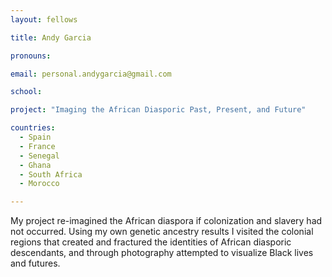 ```yaml
---
layout: fellows

title: Andy Garcia

pronouns: 

email: personal.andygarcia@gmail.com

school: 

project: "Imaging the African Diasporic Past, Present, and Future"

countries:
  - Spain
  - France
  - Senegal
  - Ghana
  - South Africa
  - Morocco

---
```


My project re-imagined the African diaspora if colonization and slavery had not occurred. Using my own genetic ancestry results I visited the colonial regions that created and fractured the identities of African diasporic descendants, and through photography attempted to visualize Black lives and futures.
